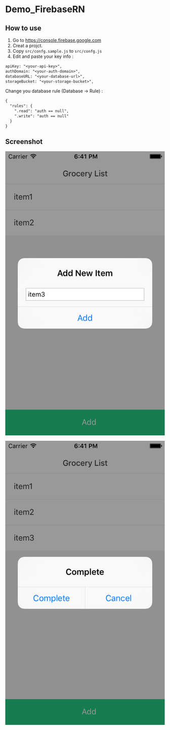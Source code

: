 # Demo_FirebaseRN

## How to use 

1. Go to https://console.firebase.google.com 
2. Creat a projct.
3. Copy `src/confg.sample.js` to `src/confg.js`
4. Edit and paste your key info :

```
apiKey: "<your-api-key>",
authDomain: "<your-auth-domain>",
databaseURL: "<your-database-url>",
storageBucket: "<your-storage-bucket>",
```

Change you database rule (Database -> Rule) :

```
{
  "rules": {
    ".read": "auth == null",
    ".write": "auth == null"
  }
}
```

## Screenshot

![](Screenshot/1.png)

![](Screenshot/2.png)

